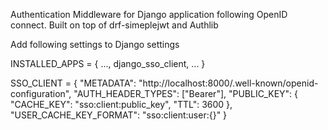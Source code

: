 Authentication Middleware for Django application following OpenID connect. Built on top of drf-simeplejwt and Authlib

Add following settings to Django settings

INSTALLED_APPS = {
    ...,
    django_sso_client,
    ...
}

SSO_CLIENT = {
    "METADATA": "http://localhost:8000/.well-known/openid-configuration",
    "AUTH_HEADER_TYPES": ["Bearer"],
    "PUBLIC_KEY": {
        "CACHE_KEY": "sso:client:public_key",
        "TTL": 3600
    },
    "USER_CACHE_KEY_FORMAT": "sso:client:user:{}"
}